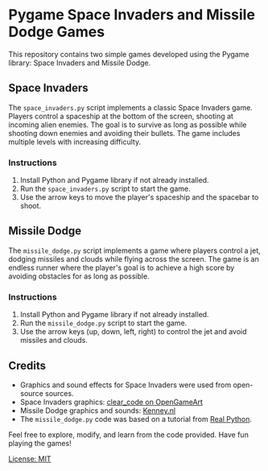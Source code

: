 # Pygame Space Invaders and Missile Dodge Games

This repository contains two simple games developed using the Pygame library: Space Invaders and Missile Dodge.

## Space Invaders

The `space_invaders.py` script implements a classic Space Invaders game. Players control a spaceship at the bottom of the screen, shooting at incoming alien enemies. The goal is to survive as long as possible while shooting down enemies and avoiding their bullets. The game includes multiple levels with increasing difficulty.

### Instructions

1. Install Python and Pygame library if not already installed.
2. Run the `space_invaders.py` script to start the game.
3. Use the arrow keys to move the player's spaceship and the spacebar to shoot.

## Missile Dodge

The `missile_dodge.py` script implements a game where players control a jet, dodging missiles and clouds while flying across the screen. The game is an endless runner where the player's goal is to achieve a high score by avoiding obstacles for as long as possible.

### Instructions

1. Install Python and Pygame library if not already installed.
2. Run the `missile_dodge.py` script to start the game.
3. Use the arrow keys (up, down, left, right) to control the jet and avoid missiles and clouds.

## Credits

- Graphics and sound effects for Space Invaders were used from open-source sources.
- Space Invaders graphics: [clear_code on OpenGameArt](https://opengameart.org/content/assets-for-a-space-invader-like-game)
- Missile Dodge graphics and sounds: [Kenney.nl](https://kenney.nl/assets/space-shooter-redux)
- The `missile_dodge.py` code was based on a tutorial from [Real Python](https://realpython.com/pygame-a-primer/).

Feel free to explore, modify, and learn from the code provided. Have fun playing the games!

[License: MIT](LICENSE)
